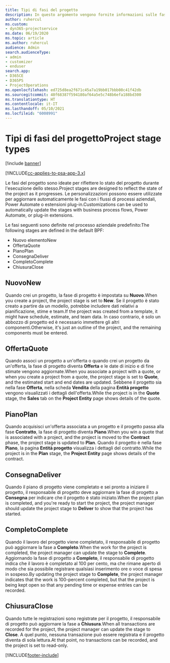 ```yaml
---
title: Tipi di fasi del progetto
description: In questo argomento vengono fornite informazioni sulle fasi di progetto.
author: ruhercul
ms.custom:
- dyn365-projectservice
ms.date: 06/19/2020
ms.topic: article
ms.author: ruhercul
audience: Admin
search.audienceType:
- admin
- customizer
- enduser
search.app:
- D365CE
- D365PS
- ProjectOperations
ms.openlocfilehash: ed725d8ea2f671c45a7a19bb017bbb08c41f42db
ms.sourcegitcommit: 40f68387f594180af64a5e5c748b6efa188bd300
ms.translationtype: HT
ms.contentlocale: it-IT
ms.lasthandoff: 05/10/2021
ms.locfileid: "6008991"
---
```

# <a name="project-stage-types"></a><span data-ttu-id="3b7e4-103">Tipi di fasi del progetto</span><span class="sxs-lookup"><span data-stu-id="3b7e4-103">Project stage types</span></span> 

[!include [banner](../includes/psa-now-project-operations.md)]

[!INCLUDE[cc-applies-to-psa-app-3.x](../includes/cc-applies-to-psa-app-3x.md)]

<span data-ttu-id="3b7e4-104">Le fasi del progetto sono ideate per riflettere lo stato del progetto durante l'esecuzione dello stesso.</span><span class="sxs-lookup"><span data-stu-id="3b7e4-104">Project stages are designed to reflect the state of the project as it progresses.</span></span> <span data-ttu-id="3b7e4-105">Le personalizzazioni possono essere utilizzate per aggiornare automaticamente le fasi con i flussi di processi aziendali, Power Automate o estensioni plug-in.</span><span class="sxs-lookup"><span data-stu-id="3b7e4-105">Customizations can be used to automatically update the stages with business process flows, Power Automate, or plug-in extensions.</span></span>

<span data-ttu-id="3b7e4-106">Le fasi seguenti sono definite nel processo aziendale predefinito:</span><span class="sxs-lookup"><span data-stu-id="3b7e4-106">The following stages are defined in the default BPF:</span></span>

- <span data-ttu-id="3b7e4-107">Nuovo elemento</span><span class="sxs-lookup"><span data-stu-id="3b7e4-107">New</span></span>
- <span data-ttu-id="3b7e4-108">Offerta</span><span class="sxs-lookup"><span data-stu-id="3b7e4-108">Quote</span></span>
- <span data-ttu-id="3b7e4-109">Piano</span><span class="sxs-lookup"><span data-stu-id="3b7e4-109">Plan</span></span>
- <span data-ttu-id="3b7e4-110">Consegna</span><span class="sxs-lookup"><span data-stu-id="3b7e4-110">Deliver</span></span>
- <span data-ttu-id="3b7e4-111">Completo</span><span class="sxs-lookup"><span data-stu-id="3b7e4-111">Complete</span></span>
- <span data-ttu-id="3b7e4-112">Chiusura</span><span class="sxs-lookup"><span data-stu-id="3b7e4-112">Close</span></span> 

## <a name="new"></a><span data-ttu-id="3b7e4-113">Nuovo</span><span class="sxs-lookup"><span data-stu-id="3b7e4-113">New</span></span>

<span data-ttu-id="3b7e4-114">Quando crei un progetto, la fase di progetto è impostata su **Nuovo**.</span><span class="sxs-lookup"><span data-stu-id="3b7e4-114">When you create a project, the project stage is set to **New**.</span></span> <span data-ttu-id="3b7e4-115">Se il progetto è stato creato a partire da un modello, potrebbe includere dati relativi a pianificazione, stime e team.</span><span class="sxs-lookup"><span data-stu-id="3b7e4-115">If the project was created from a template, it might have schedule, estimate, and team data.</span></span> <span data-ttu-id="3b7e4-116">In caso contrario, è solo un abbozzo di progetto ed è necessario immettere gli altri componenti.</span><span class="sxs-lookup"><span data-stu-id="3b7e4-116">Otherwise, it's just an outline of the project, and the remaining components must be entered.</span></span>

## <a name="quote"></a><span data-ttu-id="3b7e4-117">Offerta</span><span class="sxs-lookup"><span data-stu-id="3b7e4-117">Quote</span></span>

<span data-ttu-id="3b7e4-118">Quando associ un progetto a un'offerta o quando crei un progetto da un'offerta, la fase di progetto diventa **Offerta** e le date di inizio e di fine stimate vengono aggiornate.</span><span class="sxs-lookup"><span data-stu-id="3b7e4-118">When you associate a project with a quote, or when you create a project from a quote, the project stage is set to **Quote**, and the estimated start and end dates are updated.</span></span> <span data-ttu-id="3b7e4-119">Sebbene il progetto sia nella fase **Offerta**, nella scheda **Vendita** della pagina **Entità progetto** vengono visualizzati i dettagli dell'offerta.</span><span class="sxs-lookup"><span data-stu-id="3b7e4-119">While the project is in the **Quote** stage, the **Sales** tab on the **Project Entity** page shows details of the quote.</span></span>

## <a name="plan"></a><span data-ttu-id="3b7e4-120">Piano</span><span class="sxs-lookup"><span data-stu-id="3b7e4-120">Plan</span></span>

<span data-ttu-id="3b7e4-121">Quando acquisisci un'offerta associata a un progetto e il progetto passa alla fase **Contratto**, la fase di progetto diventa **Piano**.</span><span class="sxs-lookup"><span data-stu-id="3b7e4-121">When you win a quote that is associated with a project, and the project is moved to the **Contract** phase, the project stage is updated to **Plan**.</span></span> <span data-ttu-id="3b7e4-122">Quando il progetto è nella fase **Piano**, la pagina **Entità progetto** visualizza i dettagli del contratto.</span><span class="sxs-lookup"><span data-stu-id="3b7e4-122">While the project is in the **Plan** stage, the **Project Entity** page shows details of the contract.</span></span>

## <a name="deliver"></a><span data-ttu-id="3b7e4-123">Consegna</span><span class="sxs-lookup"><span data-stu-id="3b7e4-123">Deliver</span></span>

<span data-ttu-id="3b7e4-124">Quando il piano di progetto viene completato e sei pronto a iniziare il progetto, il responsabile di progetto deve aggiornare la fase di progetto a **Consegna** per indicare che il progetto è stato iniziato.</span><span class="sxs-lookup"><span data-stu-id="3b7e4-124">When the project plan is completed, and you're ready to start the project, the project manager should update the project stage to **Deliver** to show that the project has started.</span></span>

## <a name="complete"></a><span data-ttu-id="3b7e4-125">Completo</span><span class="sxs-lookup"><span data-stu-id="3b7e4-125">Complete</span></span> 

<span data-ttu-id="3b7e4-126">Quando il lavoro del progetto viene completato, il responsabile di progetto può aggiornare la fase a **Completo**.</span><span class="sxs-lookup"><span data-stu-id="3b7e4-126">When the work for the project is completed, the project manager can update the stage to **Complete**.</span></span> <span data-ttu-id="3b7e4-127">Aggiornando la fase di progetto a **Completo**, il responsabile di progetto indica che il lavoro è completato al 100 per cento, ma che rimane aperto di modo che sia possibile registrare qualsiasi inserimento ore o voce di spesa in sospeso.</span><span class="sxs-lookup"><span data-stu-id="3b7e4-127">By updating the project stage to **Complete**, the project manager indicates that the work is 100-percent completed, but that the project is being kept open so that any pending time or expense entries can be recorded.</span></span>

## <a name="close"></a><span data-ttu-id="3b7e4-128">Chiusura</span><span class="sxs-lookup"><span data-stu-id="3b7e4-128">Close</span></span>

<span data-ttu-id="3b7e4-129">Quando tutte le registrazioni sono registrate per il progetto, il responsabile di progetto può aggiornare la fase a **Chiusura**.</span><span class="sxs-lookup"><span data-stu-id="3b7e4-129">When all transactions are recorded for the project, the project manager can update the stage to **Close**.</span></span> <span data-ttu-id="3b7e4-130">A quel punto, nessuna transazione può essere registrata e il progetto diventa di sola lettura.</span><span class="sxs-lookup"><span data-stu-id="3b7e4-130">At that point, no transactions can be recorded, and the project is set to read-only.</span></span>


[!INCLUDE[footer-include](../includes/footer-banner.md)]